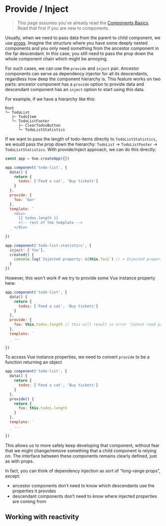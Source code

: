# Provide / Inject

> This page assumes you've already read the [Components Basics](components.md). Read that first if you are new to components.

Usually, when we need to pass data from the parent to child component, we use [props](component-props.md). Imagine the structure where you have some deeply nested components and you only need something from the ancestor component in the far descendant. In this case, you still need to pass the prop down the whole component chain which might be annoying.

For such cases, we can use the `provide` and `inject` pair. Ancestor components can serve as dependency injector for all its descendants, regardless how deep the component hierarchy is. This feature works on two parts: ancestor component has a `provide` option to provide data and descendant component has an `inject` option to start using this data.

For example, if we have a hierarchy like this:

```
Root
└─ TodoList
   ├─ TodoItem
   └─ TodoListFooter
      ├─ ClearTodosButton
      └─ TodoListStatistics
```

If we want to pass the length of todo-items directly to `TodoListStatistics`, we would pass the prop down the hierarchy: `TodoList` -> `TodoListFooter` -> `TodoListStatistics`. With provide/inject approach, we can do this directly:

```js
const app = Vue.createApp({})

app.component('todo-list', {
  data() {
    return {
      todos: ['Feed a cat', 'Buy tickets']
    }
  },
  provide: {
    foo: 'bar'
  },
  template: `
    <div>
      {{ todos.length }}
      <!-- rest of the template -->
    </div>
  `
})

app.component('todo-list-statistics', {
  inject: ['foo'],
  created() {
    console.log(`Injected property: ${this.foo}`) // > Injected property: bar
  }
})
```

However, this won't work if we try to provide some Vue instance property here:

```js
app.component('todo-list', {
  data() {
    return {
      todos: ['Feed a cat', 'Buy tickets']
    }
  },
  provide: {
    foo: this.todos.length // this will result in error 'Cannot read property 'length' of undefined`
  },
  template: `
    ...
  `
})
```

To access Vue instance properties, we need to convert `provide` to be a function returning an object

```js
app.component('todo-list', {
  data() {
    return {
      todos: ['Feed a cat', 'Buy tickets']
    }
  },
  provide() {
    return {
      foo: this.todos.length
    }
  },
  template: `
    ...
  `
})
```

This allows us to more safely keep developing that component, without fear that we might change/remove something that a child component is relying on. The interface between these components remains clearly defined, just as with props.

In fact, you can think of dependency injection as sort of “long-range props”, except:

- ancestor components don’t need to know which descendants use the properties it provides
- descendant components don’t need to know where injected properties are coming from

## Working with reactivity
